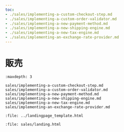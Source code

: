 ```yaml
---
toc:
- ./sales/implementing-a-custom-checkout-step.md
- ./sales/implementing-a-custom-order-validator.md
- ./sales/implementing-a-new-payment-method.md
- ./sales/implementing-a-new-shipping-engine.md
- ./sales/implementing-a-new-tax-engine.md
- ./sales/implementing-an-exchange-rate-provider.md
---
```

# 販売

```{toctree}
:maxdepth: 3

sales/implementing-a-custom-checkout-step.md
sales/implementing-a-custom-order-validator.md
sales/implementing-a-new-payment-method.md
sales/implementing-a-new-shipping-engine.md
sales/implementing-a-new-tax-engine.md
sales/implementing-an-exchange-rate-provider.md
```

```{raw} html
:file: ../landingpage_template.html
```

```{raw} html
:file: sales/landing.html
```
